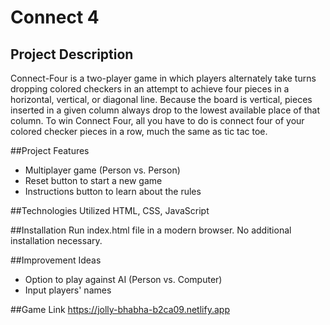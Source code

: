 # Connect 4

## Project Description 
Connect-Four is a two-player game in which players alternately take turns dropping colored checkers in an attempt to achieve four pieces in a horizontal, vertical, or diagonal line. Because the board is vertical, pieces inserted in a given column always drop to the lowest available place of that column. To win Connect Four, all you have to do is connect four of your colored checker pieces in a row, much the same as tic tac toe. 

##Project Features
* Multiplayer game (Person vs. Person)
* Reset button to start a new game
* Instructions button to learn about the rules

##Technologies Utilized
HTML, CSS, JavaScript

##Installation
Run index.html file in a modern browser. No additional installation necessary. 

##Improvement Ideas
* Option to play against AI (Person vs. Computer)
* Input players' names

##Game Link
https://jolly-bhabha-b2ca09.netlify.app